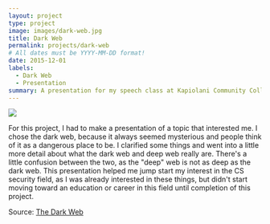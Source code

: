 ```yaml
---
layout: project
type: project
image: images/dark-web.jpg
title: Dark Web
permalink: projects/dark-web
# All dates must be YYYY-MM-DD format!
date: 2015-12-01
labels:
  - Dark Web
  - Presentation
summary: A presentation for my speech class at Kapiolani Community College.
---
```


<img class="ui image" src="{{ site.baseurl }}/images/dark-web.jpg">


For this project, I had to make a presentation of a topic that interested me. I chose the dark web, because it always seemed mysterious and people think of it as a dangerous place to be. I clarified some things and went into a little more detail about what the dark web and deep web really are. There's a little confusion between the two, as the "deep" web is not as deep as the dark web. This presentation helped me jump start my interest in the CS security field, as I was already interested in these things, but didn't start moving toward an education or career in this field until completion of this project.


Source: <a href="https://docs.google.com/presentation/d/15fJZsemTEtN4pkzcg1-vTRWClJSi3dyMYAogKc-8txo/edit?usp=sharing">The Dark Web</a>




